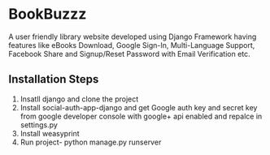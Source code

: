 

# BookBuzzz

A user friendly library website developed using Django Framework having features like eBooks Download, Google Sign-In, Multi-Language Support, Facebook Share and Signup/Reset Password with Email Verification etc.



## Installation Steps

1. Insatll django and clone the project
2. Install social-auth-app-django and get Google auth key and secret key from google developer console with google+ api enabled and repalce in settings.py
4. Install weasyprint
4. Run project- python manage.py runserver 

